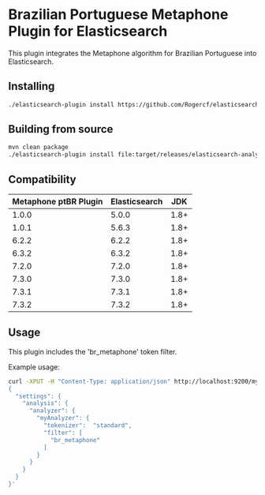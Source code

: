 Brazilian Portuguese Metaphone Plugin for Elasticsearch
========================================

This plugin integrates the Metaphone algorithm for Brazilian Portuguese into Elasticsearch.

## Installing

```sh
./elasticsearch-plugin install https://github.com/Rogercf/elasticsearch-analysis-metaphone_ptBR/releases/download/7.3.2/elasticsearch-analysis-metaphone_ptBR-7.3.2.zip
```

## Building from source

```bash
mvn clean package
./elasticsearch-plugin install file:target/releases/elasticsearch-analysis-metaphone_ptBR-7.3.2.zip
```

## Compatibility

|Metaphone ptBR Plugin|Elasticsearch|JDK
|---|---|---|
| 1.0.0|5.0.0|1.8+|
| 1.0.1|5.6.3|1.8+|
| 6.2.2|6.2.2|1.8+|
| 6.3.2|6.3.2|1.8+|
| 7.2.0|7.2.0|1.8+|
| 7.3.0|7.3.0|1.8+|
| 7.3.1|7.3.1|1.8+|
| 7.3.2|7.3.2|1.8+|

## Usage

This plugin includes the 'br_metaphone' token filter. 

Example usage:

```bash
curl -XPUT -H "Content-Type: application/json" http://localhost:9200/myIndex -d '
{
  "settings": {
    "analysis": {
      "analyzer": {
        "myAnalyzer": {
          "tokenizer":  "standard",
          "filter": [
            "br_metaphone"
          ]
        }
      }
    }
  }
}'
```
